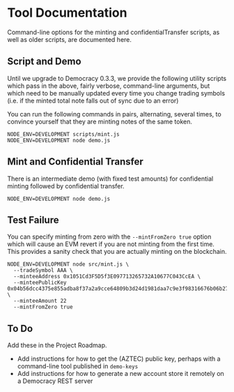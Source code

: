 # Tool Documentation

Command-line options for the minting and confidentialTransfer scripts,
as well as older scripts, are documented here.

## Script and Demo

Until we upgrade to Democracy 0.3.3, we provide the following utility scripts
which pass in the above, fairly verbose, command-line arguments, but which need to
be manually updated every time you change trading symbols
(i.e. if the minted total note falls out of sync due to an error)

You can run the following commands in pairs, alternating, several times,
to convince yourself that they are minting notes of the same token.

```
NODE_ENV=DEVELOPMENT scripts/mint.js
NODE_ENV=DEVELOPMENT node demo.js
```

## Mint and Confidential Transfer

There is an intermediate demo (with fixed test amounts) for
confidential minting followed by confidential transfer.

```
NODE_ENV=DEVELOPMENT node demo.js
```

## Test Failure

You can specify minting from zero with the `--mintFromZero true` option
which will cause an EVM revert if you are not minting from the first time.
This provides a sanity check that you are actually minting on the blockchain.

```
NODE_ENV=DEVELOPMENT node src/mint.js \
  --tradeSymbol AAA \
  --minteeAddress 0x1051Cd3F5D5f3E097713265732A10677C043CcEA \
  --minteePublicKey 0x04b56dcc4375e855adba8f37a2a9cce64809b3d24d1981daa7c9e3f98316676b06b27a85b889559c09ad442f2636491ceb6930589cee609258df8da29e852a1312 \
  --minteeAmount 22
  --mintFromZero true
```

## To Do

Add these in the Project Roadmap.

* Add instructions for how to get the (AZTEC) public key, perhaps with a command-line tool published in `demo-keys`
* Add instructions for how to generate a new account store it remotely on a Democracy REST server
